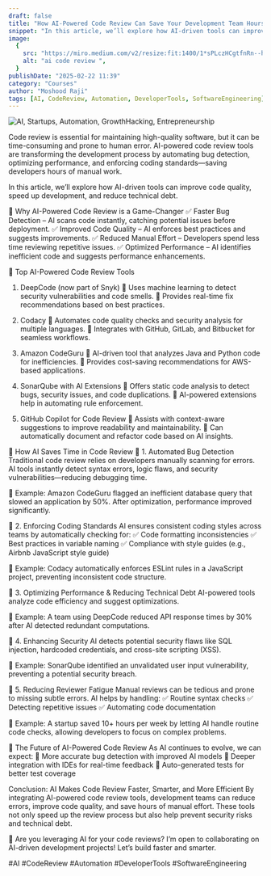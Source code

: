```yaml
---
draft: false
title: "How AI-Powered Code Review Can Save Your Development Team Hours"
snippet: "In this article, we’ll explore how AI-driven tools can improve code quality, speed up development, and reduce technical debt."
image:
  {
    src: "https://miro.medium.com/v2/resize:fit:1400/1*sPLczHCgtfnRn--hve2noA.jpeg",
    alt: "ai code review ",
  }
publishDate: "2025-02-22 11:39"
category: "Courses"
author: "Moshood Raji"
tags: [AI, CodeReview, Automation, DeveloperTools, SoftwareEngineering]
---
```


![AI, Startups, Automation, GrowthHacking, Entrepreneurship](https://miro.medium.com/v2/resize:fit:1400/1*sPLczHCgtfnRn--hve2noA.jpeg)

Code review is essential for maintaining high-quality software, but it can be time-consuming and prone to human error. AI-powered code review tools are transforming the development process by automating bug detection, optimizing performance, and enforcing coding standards—saving developers hours of manual work.

In this article, we’ll explore how AI-driven tools can improve code quality, speed up development, and reduce technical debt.

🔹 Why AI-Powered Code Review is a Game-Changer
✅ Faster Bug Detection – AI scans code instantly, catching potential issues before deployment.
✅ Improved Code Quality – AI enforces best practices and suggests improvements.
✅ Reduced Manual Effort – Developers spend less time reviewing repetitive issues.
✅ Optimized Performance – AI identifies inefficient code and suggests performance enhancements.

🔹 Top AI-Powered Code Review Tools

1. DeepCode (now part of Snyk)
   🔹 Uses machine learning to detect security vulnerabilities and code smells.
   🔹 Provides real-time fix recommendations based on best practices.

2. Codacy
   🔹 Automates code quality checks and security analysis for multiple languages.
   🔹 Integrates with GitHub, GitLab, and Bitbucket for seamless workflows.

3. Amazon CodeGuru
   🔹 AI-driven tool that analyzes Java and Python code for inefficiencies.
   🔹 Provides cost-saving recommendations for AWS-based applications.

4. SonarQube with AI Extensions
   🔹 Offers static code analysis to detect bugs, security issues, and code duplications.
   🔹 AI-powered extensions help in automating rule enforcement.

5. GitHub Copilot for Code Review
   🔹 Assists with context-aware suggestions to improve readability and maintainability.
   🔹 Can automatically document and refactor code based on AI insights.

🔹 How AI Saves Time in Code Review
🚀 1. Automated Bug Detection
Traditional code review relies on developers manually scanning for errors. AI tools instantly detect syntax errors, logic flaws, and security vulnerabilities—reducing debugging time.

🔹 Example: Amazon CodeGuru flagged an inefficient database query that slowed an application by 50%. After optimization, performance improved significantly.

🚀 2. Enforcing Coding Standards
AI ensures consistent coding styles across teams by automatically checking for:
✅ Code formatting inconsistencies
✅ Best practices in variable naming
✅ Compliance with style guides (e.g., Airbnb JavaScript style guide)

🔹 Example: Codacy automatically enforces ESLint rules in a JavaScript project, preventing inconsistent code structure.

🚀 3. Optimizing Performance & Reducing Technical Debt
AI-powered tools analyze code efficiency and suggest optimizations.

🔹 Example: A team using DeepCode reduced API response times by 30% after AI detected redundant computations.

🚀 4. Enhancing Security
AI detects potential security flaws like SQL injection, hardcoded credentials, and cross-site scripting (XSS).

🔹 Example: SonarQube identified an unvalidated user input vulnerability, preventing a potential security breach.

🚀 5. Reducing Reviewer Fatigue
Manual reviews can be tedious and prone to missing subtle errors. AI helps by handling:
✅ Routine syntax checks
✅ Detecting repetitive issues
✅ Automating code documentation

🔹 Example: A startup saved 10+ hours per week by letting AI handle routine code checks, allowing developers to focus on complex problems.

🔹 The Future of AI-Powered Code Review
As AI continues to evolve, we can expect:
🔹 More accurate bug detection with improved AI models
🔹 Deeper integration with IDEs for real-time feedback
🔹 Auto-generated tests for better test coverage

Conclusion: AI Makes Code Review Faster, Smarter, and More Efficient
By integrating AI-powered code review tools, development teams can reduce errors, improve code quality, and save hours of manual effort. These tools not only speed up the review process but also help prevent security risks and technical debt.

🚀 Are you leveraging AI for your code reviews? I’m open to collaborating on AI-driven development projects! Let’s build faster and smarter.

#AI #CodeReview #Automation #DeveloperTools #SoftwareEngineering
